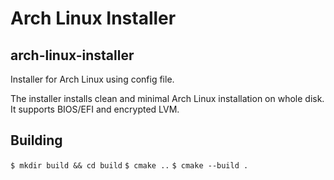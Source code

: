 Arch Linux Installer
====================

arch-linux-installer
--------------------

Installer for Arch Linux using config file.

The installer installs clean and minimal Arch Linux installation on whole disk. 
It supports BIOS/EFI and encrypted LVM.

Building 
--------

`$ mkdir build && cd build`
`$ cmake ..`
`$ cmake --build .`
